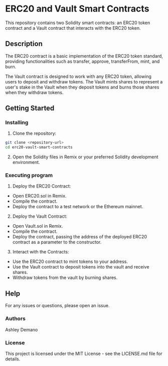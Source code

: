 # ERC20 and Vault Smart Contracts

This repository contains two Solidity smart contracts: an ERC20 token contract and a Vault contract that interacts with the ERC20 token.

## Description

The ERC20 contract is a basic implementation of the ERC20 token standard, providing functionalities such as transfer, approve, transferFrom, mint, and burn.

The Vault contract is designed to work with any ERC20 token, allowing users to deposit and withdraw tokens. The Vault mints shares to represent a user's stake in the Vault when they deposit tokens and burns those shares when they withdraw tokens.

## Getting Started

### Installing

1. Clone the repository:

```bash
git clone <repository-url>
cd erc20-vault-smart-contracts
```
2. Open the Solidity files in Remix or your preferred Solidity development environment.

### Executing program
1. Deploy the ERC20 Contract:
- Open ERC20.sol in Remix.
- Compile the contract.
- Deploy the contract to a test network or the Ethereum mainnet.

2. Deploy the Vault Contract:
- Open Vault.sol in Remix.
- Compile the contract.
- Deploy the contract, passing the address of the deployed ERC20 contract as a parameter to the constructor.

3. Interact with the Contracts:
- Use the ERC20 contract to mint tokens to your address.
- Use the Vault contract to deposit tokens into the vault and receive shares.
- Withdraw tokens from the vault by burning shares.

## Help
For any issues or questions, please open an issue.

### Authors
Ashley Demano

### License
This project is licensed under the MIT License - see the LICENSE.md file for details.
